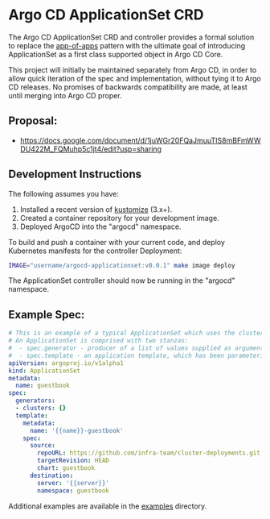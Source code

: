 # Argo CD ApplicationSet CRD

The Argo CD ApplicationSet CRD and controller provides a formal solution to replace the
[app-of-apps](https://argoproj.github.io/argo-cd/operator-manual/cluster-bootstrapping/) pattern
with the ultimate goal of introducing ApplicationSet as a first class supported object in 
Argo CD Core.

This project will initially be maintained separately from Argo CD, in order to allow quick iteration
of the spec and implementation, without tying it to Argo CD releases. No promises of backwards
compatibility are made, at least until merging into Argo CD proper.

## Proposal:
* https://docs.google.com/document/d/1juWGr20FQaJmuuTIS8mBFmWWDU422M_FQMuhp5c1jt4/edit?usp=sharing

## Development Instructions

The following assumes you have: 

 1. Installed a recent version of [kustomize](https://github.com/kubernetes-sigs/kustomize) (3.x+). 
 1. Created a container repository for your development image.
 1. Deployed ArgoCD into the "argocd" namespace.
 
To build and push a container with your current code, and deploy Kubernetes manifests for the controller Deployment:

```bash
IMAGE="username/argocd-applicationset:v0.0.1" make image deploy
```

The ApplicationSet controller should now be running in the "argocd" namespace.

## Example Spec:

```yaml
# This is an example of a typical ApplicationSet which uses the cluster generator.
# An ApplicationSet is comprised with two stanzas:
#  - spec.generator - producer of a list of values supplied as arguments to an app template
#  - spec.template - an application template, which has been parameterized
apiVersion: argoproj.io/v1alpha1
kind: ApplicationSet
metadata:
  name: guestbook
spec:
  generators:
  - clusters: {}
  template:
    metadata:
      name: '{{name}}-guestbook'
    spec:
      source:
        repoURL: https://github.com/infra-team/cluster-deployments.git
        targetRevision: HEAD
        chart: guestbook
      destination:
        server: '{{server}}'
        namespace: guestbook
```

Additional examples are available in the [examples](./examples) directory.

